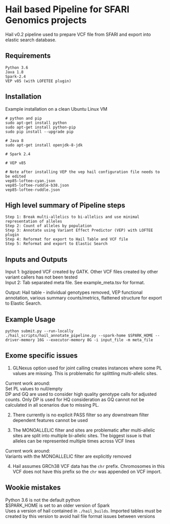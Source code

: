 # Hail based Pipeline for SFARI Genomics projects
Hail v0.2 pipeline used to prepare VCF file from SFARI and export into elastic search database.

## Requirements
```
Python 3.6
Java 1.8
Spark-2.4
VEP v85 (with LOFETEE plugin)
```

## Installation
Example installation on a clean Ubuntu Linux VM
```
# python and pip
sudo apt-get install python
sudo apt-get install python-pip
sudo pip install --upgrade pip

# Java 8
sudo apt-get install openjdk-8-jdk

# Spark 2.4

# VEP v85

# Note after installing VEP the vep hail configuration file needs to be edited
vep85-loftee-cyan.json
vep85-loftee-ruddle-b38.json
vep85-loftee-ruddle.json
```


## High level summary of Pipeline steps
```
Step 1: Break multi-allelics to bi-allelics and use minimal representation of alleles
Step 2: Count of alleles by population
Step 3: Annotate using Variant Effect Predictor (VEP) with LOFTEE plugin
Step 4: Reformat for export to Hail Table and VCF file
Step 5: Reformat and export to Elastic Search
```


## Inputs and Outputs
Input 1: bgzipped VCF created by GATK. Other VCF files created by other variant callers has not been tested  
Input 2: Tab separated meta file. See example_meta.tsv for format.  

Output: Hail table - individual genotypes removed, VEP functional annotation, various summary counts/metrics, flattened structure for export to Elastic Search.

## Example Usage
```
python submit.py --run-locally ./hail_scripts/hail_annotate_pipeline.py --spark-home $SPARK_HOME --driver-memory 16G --executor-memory 8G -i input_file -m meta_file
```


## Exome specific issues
1. GLNexus option used for joint calling creates instances where some PL values are missing. This is problematic for splittling multi-allelic sites.  

Current work around:  
Set PL values to null/empty  
DP and GQ are used to consider high quality genotype calls for adjusted counts. Only DP is used for HQ consideration as GQ cannot not be calculated in all scenarios due to missing PL.  

2. There currently is no explicit PASS filter so any downstream filter dependent features cannot be used

3. The MONOALLELIC filter and sites are problematic after multi-allelic sites are split into multiple bi-allelic sites. The biggest issue is that alleles can be represented multiple times across VCF lines  

Current work around:  
Variants with the MONOALLELIC filter are explicitly removed

4. Hail assumes GRCh38 VCF data has the `chr` prefix. Chromosomes in this VCF does not have this prefix so the `chr` was appended on VCF import.

## Wookie mistakes
Python 3.6 is not the default python  
$SPARK_HOME is set to an older version of Spark  
Uses a version of hail contained in `./hail_builds`. Imported tables must be created by this version to avoid hail file format issues between versions  



